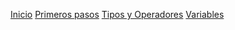 [Inicio](README.md)
[Primeros pasos](0-introduccion.md)
[Tipos y Operadores](1-tipos-y-operadores.md)
[Variables](2-variables.md)
